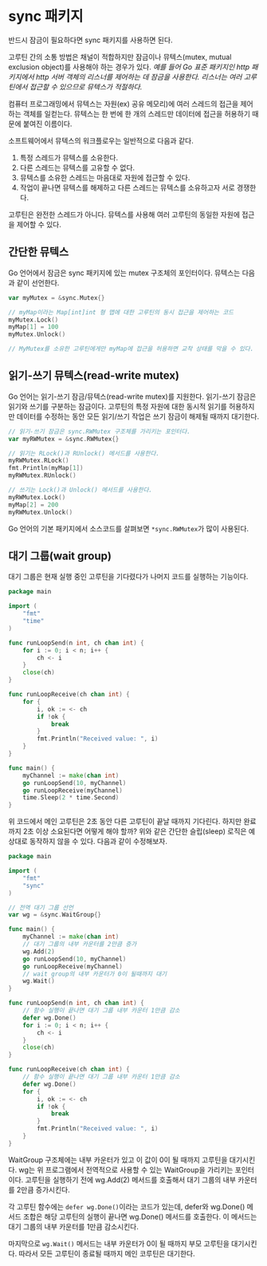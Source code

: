 # sync 패키지

반드시 잠금이 필요하다면 sync 패키지를 사용하면 된다.

고루틴 간의 소통 방법은 채널이 적합하지만 잠금이나 뮤텍스(mutex, mutual exclusion object)를 사용해야 하는 경우가 있다. _예를 들어 Go 표준 패키지인 http 패키지에서 http 서버 객체의 리스너를 제어하는 데 잠금을 사용한다. 리스너는 여러 고루틴에서 접근할 수 있으므로 뮤텍스가 적절하다._

컴퓨터 프로그래밍에서 뮤텍스는 자원(ex) 공유 메모리)에 여러 스레드의 접근을 제어하는 객체를 일컫는다. 뮤텍스는 한 번에 한 개의 스레드만 데이터에 접근을 허용하기 때문에 붙여진 이름이다.

소프트웨어에서 뮤텍스의 워크플로우는 일반적으로 다음과 같다.

1. 특정 스레드가 뮤텍스를 소유한다.
2. 다른 스레드는 뮤텍스를 고유할 수 없다.
3. 뮤텍스를 소유한 스레드는 마음대로 자원에 접근할 수 있다.
4. 작업이 끝나면 뮤텍스를 해제하고 다른 스레드는 뮤텍스를 소유하고자 서로 경쟁한다.

고루틴은 완전한 스레드가 아니다. 뮤텍스를 사용해 여러 고루틴의 동일한 자원에 접근을 제어할 수 있다.


## 간단한 뮤텍스

Go 언어에서 잠금은 sync 패키지에 있는 mutex 구조체의 포인터이다. 뮤텍스는 다음과 같이 선언한다.

```go
var myMutex = &sync.Mutex{}

// myMap이라는 Map[int]int 형 맵에 대한 고루틴의 동시 접근을 제어하는 코드
myMutex.Lock()
myMap[1] = 100
myMutex.Unlock()

// MyMutex를 소유한 고루틴에게만 myMap에 접근을 허용하면 교착 상태를 막을 수 있다.
```


## 읽기-쓰기 뮤텍스(read-write mutex)

Go 언어는 읽기-쓰기 잠금/뮤텍스(read-write mutex)를 지원한다. 읽기-쓰기 잠금은 읽기와 쓰기를 구분하는 잠금이다. 고루틴의 특정 자원에 대한 동시적 읽기를 허용하지만 데이터를 수정하는 동안 모든 읽기/쓰기 작업은 쓰기 잠금이 해제될 때까지 대기한다.

```go
// 읽기-쓰기 잠금은 sync.RWMutex 구조체를 가리키는 포인터다.
var myRWMutex = &sync.RWMutex{}

// 읽기는 RLock()과 RUnlock() 메서드를 사용한다.
myRWMutex.RLock()
fmt.Println(myMap[1])
myRWMutex.RUnlock()

// 쓰기는 Lock()과 Unlock() 메서드를 사용한다.
myRWMutex.Lock()
myMap[2] = 200
myRWMutex.Unlock()
```

Go 언어의 기본 패키지에서 소스코드를 살펴보면 `*sync.RWMutex`가 많이 사용된다.


## 대기 그룹(wait group)

대기 그룹은 현재 실행 중인 고루틴을 기다렸다가 나머지 코드를 실행하는 기능이다.

```go
package main

import (
    "fmt"
    "time"
)

func runLoopSend(n int, ch chan int) {
    for i := 0; i < n; i++ {
        ch <- i
    }
    close(ch)
}

func runLoopReceive(ch chan int) {
    for {
        i, ok := <- ch
        if !ok {
            break
        }
        fmt.Println("Received value: ", i)
    }
}

func main() {
    myChannel := make(chan int)
    go runLoopSend(10, myChannel)
    go runLoopReceive(myChannel)
    time.Sleep(2 * time.Second)
}
```

위 코드에서 메인 고루틴은 2초 동안 다른 고루틴이 끝날 때까지 기다린다. 하지만 완료까지 2초 이상 소요된다면 어떻게 해야 할까? 위와 같은 간단한 슬립(sleep) 로직은 예상대로 동작하지 않을 수 있다. 다음과 같이 수정해보자.

```go
package main

import (
    "fmt"
    "sync"
)

// 전역 대기 그룹 선언
var wg = &sync.WaitGroup{}

func main() {
    myChannel := make(chan int)
    // 대기 그룹의 내부 카운터를 2만큼 증가
    wg.Add(2)
    go runLoopSend(10, myChannel)
    go runLoopReceive(myChannel)
    // wait group의 내부 카운터가 0이 될때까지 대기
    wg.Wait()
}

func runLoopSend(n int, ch chan int) {
    // 함수 실행이 끝나면 대기 그룹 내부 카운터 1만큼 감소
    defer wg.Done()
    for i := 0; i < n; i++ {
        ch <- i
    }
    close(ch)
}

func runLoopReceive(ch chan int) {
    // 함수 실행이 끝나면 대기 그룹 내부 카운터 1만큼 감소
    defer wg.Done()
    for {
        i, ok := <- ch
        if !ok {
            break
        }
        fmt.Println("Received value: ", i)
    }
}
```

WaitGroup 구조체에는 내부 카운터가 있고 이 값이 0이 될 때까지 고루틴을 대기시킨다. wg는 위 프로그램에서 전역적으로 사용할 수 있는 WaitGroup을 가리키는 포인터이다. 고루틴을 실행하기 전에 wg.Add(2) 메서드를 호출해서 대기 그룹의 내부 카운터를 2만큼 증가시킨다.

각 고루틴 함수에는 `defer wg.Done()`이라는 코드가 있는데, defer와 wg.Done() 메서드 조합은 해당 고루틴의 실행이 끝나면 wg.Done() 메서드를 호출한다. 이 메서드는 대기 그룹의 내부 카운터를 1만큼 감소시킨다.

마지막으로 `wg.Wait()` 메서드는 내부 카운터가 0이 될 때까지 부모 고루틴을 대기시킨다. 따라서 모든 고루틴이 종료될 때까지 메인 코루틴은 대기한다.